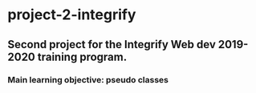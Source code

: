 # project-2-integrify
## Second project for the Integrify Web dev 2019-2020 training program.
### Main learning objective: pseudo classes
